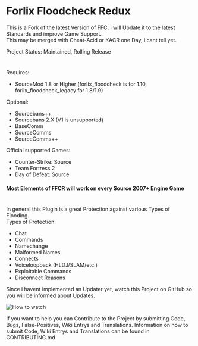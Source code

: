 # Forlix Floodcheck Redux
This is a Fork of the latest Version of FFC, i will Update it to the latest Standards and improve Game Support.  
This may be merged with Cheat-Acid or KACR one Day, i cant tell yet.

Project Status: Maintained, Rolling Release
#
Requires:
- SourceMod 1.8 or Higher (forlix_floodcheck is for 1.10, forlix_floodcheck_legacy for 1.8/1.9)

Optional:
- Sourcebans++
- Sourcebans 2.X (V1 is unsupported)
- BaseComm
- SourceComms
- SourceComms++

Official supported Games:
- Counter-Strike: Source
- Team Fortress 2
- Day of Defeat: Source
#### Most Elements of FFCR will work on every Source 2007+ Engine Game
#
In general this Plugin is a great Protection against various Types of Flooding.  
Types of Protection:  
- Chat
- Commands
- Namechange
- Malformed Names
- Connects
- Voiceloopback (HLDJ/SLAM/etc.)
- Exploitable Commands
- Disconnect Reasons

Since i havent implemented an Updater yet, watch this Project on GitHub so you will be informed about Updates.

![How to watch](https://help.github.com/assets/images/help/repository/repo-actions-watch.png)

If you want to help you can Contribute to the Project by submitting Code, Bugs, False-Positives, Wiki Entrys and Translations.
Information on how to submit Code, Wiki Entrys and Translations can be found in CONTRIBUTING.md
